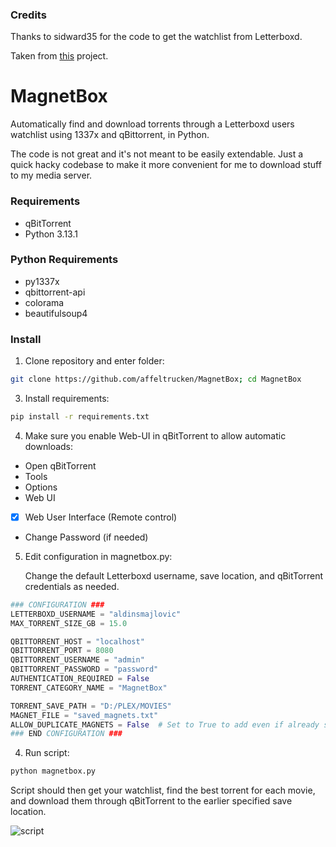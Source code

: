 ### Credits

Thanks to sidward35 for the code to get the watchlist from Letterboxd.

Taken from [this](https://github.com/sidward35/letterboxd-justwatch) project.

# MagnetBox
Automatically find and download torrents through a Letterboxd users watchlist using 1337x and qBittorrent, in Python.

The code is not great and it's not meant to be easily extendable. Just a quick hacky codebase to make it more convenient for me to download stuff to my media server.

### Requirements
* qBitTorrent
* Python 3.13.1

### Python Requirements
* py1337x
* qbittorrent-api
* colorama
* beautifulsoup4

### Install

1. Clone repository and enter folder:
```bash
git clone https://github.com/affeltrucken/MagnetBox; cd MagnetBox
```

3. Install requirements:
```bash
pip install -r requirements.txt
```
   
4. Make sure you enable Web-UI in qBitTorrent to allow automatic downloads:
* Open qBitTorrent
* Tools
* Options
* Web UI
* [X] Web User Interface (Remote control)
* Change Password (if needed)

5. Edit configuration in magnetbox.py:

   Change the default Letterboxd username, save location, and qBitTorrent credentials as needed.
```python
### CONFIGURATION ###
LETTERBOXD_USERNAME = "aldinsmajlovic"
MAX_TORRENT_SIZE_GB = 15.0

QBITTORRENT_HOST = "localhost"
QBITTORRENT_PORT = 8080
QBITTORRENT_USERNAME = "admin"
QBITTORRENT_PASSWORD = "password"
AUTHENTICATION_REQUIRED = False
TORRENT_CATEGORY_NAME = "MagnetBox"

TORRENT_SAVE_PATH = "D:/PLEX/MOVIES"
MAGNET_FILE = "saved_magnets.txt"
ALLOW_DUPLICATE_MAGNETS = False  # Set to True to add even if already saved
### END CONFIGURATION ###
```
4. Run script:
```bash
python magnetbox.py
```

Script should then get your watchlist, find the best torrent for each movie, and download them through qBitTorrent to the earlier specified save location.

![script](https://github.com/affeltrucken/MagnetBox/script.png)
